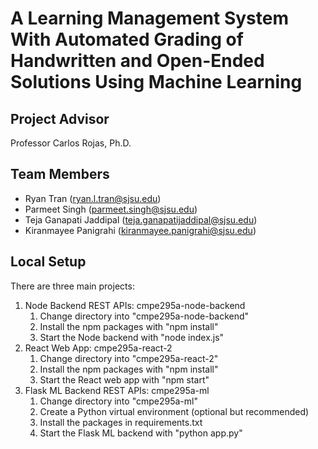# A Learning Management System With Automated Grading of Handwritten and Open-Ended Solutions Using Machine Learning

## Project Advisor
Professor Carlos Rojas, Ph.D.

## Team Members
- Ryan Tran (ryan.l.tran@sjsu.edu)
- Parmeet Singh (parmeet.singh@sjsu.edu)
- Teja Ganapati Jaddipal (teja.ganapatijaddipal@sjsu.edu)
- Kiranmayee Panigrahi (kiranmayee.panigrahi@sjsu.edu)

## Local Setup
There are three main projects:
1. Node Backend REST APIs: cmpe295a-node-backend
   1. Change directory into "cmpe295a-node-backend"
   2. Install the npm packages with "npm install"
   3. Start the Node backend with "node index.js"
2. React Web App: cmpe295a-react-2
   1. Change directory into "cmpe295a-react-2"
   2. Install the npm packages with "npm install"
   3. Start the React web app with "npm start"
3. Flask ML Backend REST APIs: cmpe295a-ml
   1. Change directory into "cmpe295a-ml"
   2. Create a Python virtual environment (optional but recommended)
   3. Install the packages in requirements.txt
   4. Start the Flask ML backend with "python app.py"